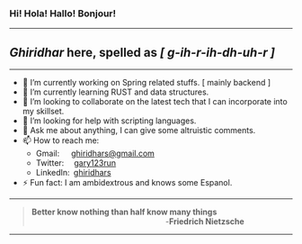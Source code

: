 ### Hi! Hola! Hallo! Bonjour! 

***
## _Ghiridhar_ here, spelled as *[ g-ih-r-ih-dh-uh-r ]*

***
* 🔭 I’m currently working on Spring related stuffs. [ mainly backend ] 
* 🌱 I’m currently learning RUST and data structures.
* 👯 I’m looking to collaborate on the latest tech that I can incorporate into my skillset.
* 🤔 I’m looking for help with scripting languages.
* 💬 Ask me about anything, I can give some altruistic comments.
* 📫 How to reach me: 
  *   Gmail:&emsp;&ensp;[ghiridhars@gmail.com](mailto:ghiridhars@gmail.com)
  *   Twitter:&emsp;&nbsp;[gary123run](https://twitter.com/gary123run)
  *   LinkedIn:&ensp;[ghiridhars](https://www.linkedin.com/in/ghiridhars/)
* ⚡ Fun fact: I am ambidextrous and knows some Espanol.
***
> **Better know nothing than half know many things**\
> &emsp;&emsp;&emsp;&emsp;&emsp;&emsp;&emsp;&emsp;&emsp;&emsp;&emsp;&emsp;&emsp;&emsp;&emsp;&emsp;&emsp;-**Friedrich Nietzsche**
***
